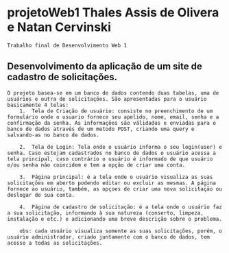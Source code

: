 # projetoWeb1 Thales Assis de Olivera e Natan Cervinski
    Trabalho final de Desenvolvimento Web 1 

## Desenvolvimento da aplicação de um site de cadastro de solicitações.
    O projeto basea-se em um banco de dados contendo duas tabelas, uma de usuários e outra de solicitações. São apresentadas para o usuário basicamente 4 telas:
        1.  Tela de Criação de usuário: consiste no preenchimento de um formulário onde o usuario fornece seu apelido, nome, email, senha e a confirmação da senha. As informações são válidadas e enviadas para o banco de dados através de um metodo POST, criando uma query e salvando-as no banco de dados.

        2.  Tela de Login: Tela onde o usuário informa o seu login(user) e senha. Caso estejam cadastrados no banco de dados o usuário acessa a tela principal, caso contrário o usuário é informado de que usuário e/ou senha não coincidem e tem a opção de criar uma conta.

        3.  Página principal: é a tela onde o usuário visualiza as suas solicitações em aberto podendo editar ou excluir as mesmas. A página fornece ao usuário, também, as opçoes de criar uma nova solicitação ou deslogar de sua conta.

        4.  Página de cadastro de solicitação: é a tela onde o usuário faz a sua solicitação, informando à sua natureza (conserto, limpeza, instalação e etc.) e adicionando uma breve descrição sobre o problema.

        obs: cada usuário visualiza somente as suas solicitações, porém, o usuário administrador, criado juntamente com o banco de dados, tem acesso a todas as solicitações. 